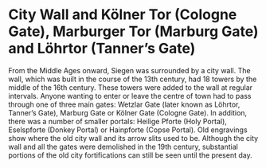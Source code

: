 # City Wall and Kölner Tor (Cologne Gate), Marburger Tor (Marburg Gate) and Löhrtor (Tanner’s Gate)

From the Middle Ages onward, Siegen was surrounded by a city wall. The wall, which was built in the course of the 13th century, had 18 towers by the middle of the 16th century. These towers were added to the wall at regular intervals. Anyone wanting to enter or leave the centre of town had to pass through one of three main gates: Wetzlar Gate (later known as Löhrtor, Tanner’s Gate), Marburg Gate or Kölner Gate (Cologne Gate). In addition, there was a number of smaller portals: Heilige Pforte (Holy Portal), Eselspforte (Donkey Portal) or Hainpforte (Copse Portal). Old engravings show where the old city wall and its arrow slits used to be.  Although the city wall and all the gates were demolished in the 19th century, substantial portions of the old city fortifications can still be seen until the present day. 
